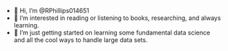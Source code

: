 - 👋 Hi, I’m @RPhillips014651
- 👀 I’m interested in reading or listening to books, researching, and always learning.
- 🌱 I’m just getting started on learning some fundamental data science and all the cool ways to handle large data sets.


<!---
RPhillips014651/RPhillips014651 is a ✨ special ✨ repository because its `README.md` (this file) appears on your GitHub profile.
You can click the Preview link to take a look at your changes.
--->

